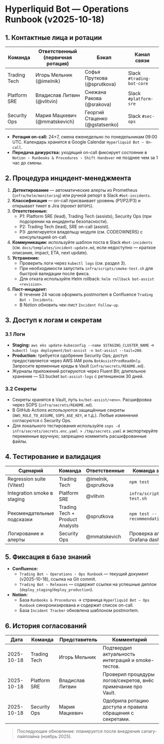 # Hyperliquid Bot — Operations Runbook (v2025-10-18)

## 1. Контактные лица и ротации

| Команда | Ответственный (первичная ротация) | Бэкап | Канал связи |
| --- | --- | --- | --- |
| Trading Tech | Игорь Мельник (@imelnik) | Софья Пруткова (@sprutkova) | Slack `#trading-bot-core` |
| Platform SRE | Владислав Литвин (@vlitvin) | Снежана Ракова (@srakova) | Slack `#platform-sre` |
| Security Ops | Мария Мацкевич (@mmatskevich) | Георгий Стаценко (@gstatsenko) | Slack `#sec-ops` |

- **Ротация on-call:** 24×7, смена еженедельно по понедельникам 09:00 UTC. Календарь хранится в Google Calendar `Hyperliquid Bot — On-call`.
- **Передача дежурства:** уходящий on-call фиксирует состояние в `Notion › Runbooks & Procedures › Shift Handover` не позднее чем за 1 час до смены.

## 2. Процедура инцидент-менеджмента

1. **Детектирование** — автоматические алерты из Prometheus (`infra/helm/monitoring`) или ручной репорт в Slack `#bot-incidents`.
2. **Классификация** — on-call присваивает уровень (P1/P2/P3) и открывает тикет в Jira (проект `BOTOPS`).
3. **Ответственные:**
   - P1: Platform SRE (lead), Trading Tech (assists), Security Ops (при подозрении на инциденты безопасности).
   - P2: Trading Tech (lead), SRE on-call (assist).
   - P3: делегируется владельцу модуля (см. CODEOWNERS) с консультацией on-call.
4. **Коммуникации:** используйте шаблон поста в Slack `#bot-incidents` (см. `docs/templates/incident-update.md`, если недоступно — краткое описание, impact, ETA, next update).
5. **Устранение:**
   - Проверить логи через `kubectl logs` (см. раздел 3).
   - При необходимости запустить `infra/scripts/smoke-test.sh` для быстрой валидации после фикса.
   - Для отката используйте Helm rollback: `helm rollback bot-assist <revision>`.
6. **Пост-инцидент:**
   - В течение 24 часов оформить postmortem в Confluence `Trading Bot › Incidents`.
   - В Notion обновить чек-лист `Incident Follow-up`.

## 3. Доступ к логам и секретам

### 3.1 Логи
- **Staging:** `aws eks update-kubeconfig --name $STAGING_CLUSTER_NAME` → `kubectl logs deployment/bot-assist -n bot-assist --tail=200`.
- **Production:** требуется одобрение Security Ops; доступ предоставляется через AWS IAM роль `BotAssistProdReadOnly`. Запросите временные креды в Vault (`infra/secrets/README.md`).
- Журналы приложений ротируются через Fluent Bit; длительное хранение — S3 bucket `bot-assist-logs` с ретеншеном 30 дней.

### 3.2 Секреты
- Секреты хранятся в Vault, путь `kv/bot-assist/<env>`. Расшифровка через SOPS (`infra/secrets/README.md`).
- В GitHub Actions используются защищённые секреты (`AWS_ROLE_TO_ASSUME`, `SOPS_AGE_KEY`, и т.д.). Любые изменения согласуются с Security Ops.
- Для локального тестирования используйте `sops -d infra/secrets/secrets.enc.yaml > /tmp/secrets.yaml` и экспортируйте переменные вручную; запрещено коммитить расшифрованные файлы.

## 4. Тестирование и валидация

| Сценарий | Команда | Ответственные | Команда запуска |
| --- | --- | --- | --- |
| Regression suite (Vitest) | Trading Tech | @imelnik, @sprutkova | `npm test` |
| Integration smoke в staging | Platform SRE | @vlitvin | `infra/scripts/smoke-test.sh` |
| Рекомендательные подсказки | Trading Tech + Product Analysts | @sprutkova | `npm test -- recommendation` |
| Логирование и алерты | Security Ops | @mmatskevich | Проверка алертов в Grafana dashboards |

## 5. Фиксация в базе знаний

- **Confluence:**
  - `Trading Bot › Operations › Ops Runbook` — текущий документ (v2025-10-18), ссылка на Git commit.
  - `Trading Bot › Releases` — содержит ссылки на успешные деплои (`deploy_staging`/`deploy_production`).
- **Notion:**
  - База `Runbooks & Procedures` → страница `Hyperliquid Bot — Ops Runbook` синхронизирована и содержит список on-call.
  - База `Incident Tracker` обновлена шаблоном postmortem.

## 6. История согласований

| Дата | Команда | Представитель | Комментарий |
| --- | --- | --- | --- |
| 2025-10-18 | Trading Tech | Игорь Мельник | Подтвердил актуальность интеграций и smoke-тестов. |
| 2025-10-18 | Platform SRE | Владислав Литвин | Проверил процедуры логов/секретов, внёс примечание про Vault. |
| 2025-10-18 | Security Ops | Мария Мацкевич | Одобрила ротацию доступа и правила обращения с секретами. |

> Последующее обновление: планируется после внедрения canary-пайплайна (ноябрь 2025).
